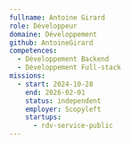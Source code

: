 ```yaml
---
fullname: Antoine Girard
role: Développeur
domaine: Développement
github: AntoineGirard
competences:
  - Développement Backend
  - Développement Full-stack
missions:
  - start: 2024-10-28
    end: 2026-02-01
    status: independent
    employer: Scopyleft
    startups:
      - rdv-service-public
---
```

